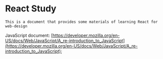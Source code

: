 # React Study

```
This is a document that provides some materials of learning React for web-design
```

JavaScript document: [https://developer.mozilla.org/en-US/docs/Web/JavaScript/A_re-introduction_to_JavaScript](https://developer.mozilla.org/en-US/docs/Web/JavaScript/A_re-introduction_to_JavaScript);

